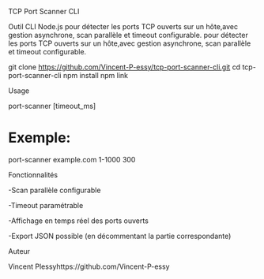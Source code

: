 TCP Port Scanner CLI

Outil CLI Node.js pour détecter les ports TCP ouverts sur un hôte,avec gestion asynchrone, scan parallèle et timeout configurable. pour détecter les ports TCP ouverts sur un hôte,avec gestion asynchrone, scan parallèle et timeout configurable.

git clone https://github.com/Vincent-P-essy/tcp-port-scanner-cli.git
cd tcp-port-scanner-cli
npm install
npm link

Usage

port-scanner <host> <start-end> [timeout_ms]
# Exemple:
port-scanner example.com 1-1000 300

Fonctionnalités

-Scan parallèle configurable

-Timeout paramétrable

-Affichage en temps réel des ports ouverts

-Export JSON possible (en décommentant la partie correspondante)

Auteur

Vincent Plessyhttps://github.com/Vincent-P-essy

